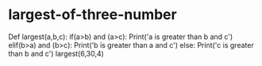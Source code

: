 # largest-of-three-number
Def largest(a,b,c):
    if(a>b) and (a>c):
        Print('a is greater than b and c')
    elif(b>a) and (b>c):
        Print('b is greater than a and c')
    else:
        Print('c is greater than b and c')
largest(6,30,4)
